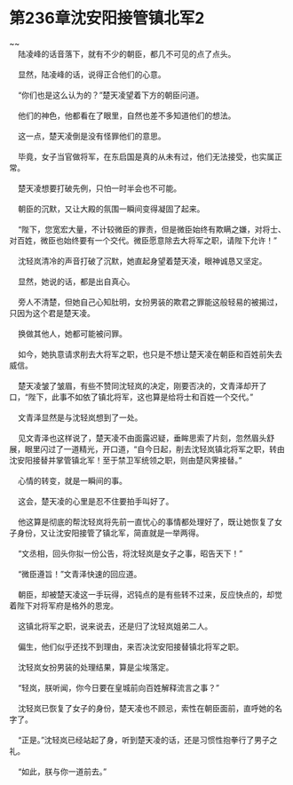# 第236章沈安阳接管镇北军2
~~<br>&nbsp;&nbsp;&nbsp;&nbsp;陆凌峰的话音落下，就有不少的朝臣，都几不可见的点了点头。<br><br>&nbsp;&nbsp;&nbsp;&nbsp;显然，陆凌峰的话，说得正合他们的心意。<br><br>&nbsp;&nbsp;&nbsp;&nbsp;“你们也是这么认为的？”楚天凌望着下方的朝臣问道。<br><br>&nbsp;&nbsp;&nbsp;&nbsp;他们的神色，他都看在了眼里，自然也差不多知道他们的想法。<br><br>&nbsp;&nbsp;&nbsp;&nbsp;这一点，楚天凌倒是没有怪罪他们的意思。<br><br>&nbsp;&nbsp;&nbsp;&nbsp;毕竟，女子当官做将军，在东启国是真的从未有过，他们无法接受，也实属正常。<br><br>&nbsp;&nbsp;&nbsp;&nbsp;楚天凌想要打破先例，只怕一时半会也不可能。<br><br>&nbsp;&nbsp;&nbsp;&nbsp;朝臣的沉默，又让大殿的氛围一瞬间变得凝固了起来。<br><br>&nbsp;&nbsp;&nbsp;&nbsp;“陛下，您宽宏大量，不计较微臣的罪责，但是微臣始终有欺瞒之嫌，对将士、对百姓，微臣也始终要有一个交代。微臣愿意除去大将军之职，请陛下允许！”<br><br>&nbsp;&nbsp;&nbsp;&nbsp;沈轻岚清冷的声音打破了沉默，她直起身望着楚天凌，眼神诚恳又坚定。<br><br>&nbsp;&nbsp;&nbsp;&nbsp;显然，她说的话，都是出自真心。<br><br>&nbsp;&nbsp;&nbsp;&nbsp;旁人不清楚，但她自己心知肚明，女扮男装的欺君之罪能这般轻易的被揭过，只因为这个君是楚天凌。<br><br>&nbsp;&nbsp;&nbsp;&nbsp;换做其他人，她都可能被问罪。<br><br>&nbsp;&nbsp;&nbsp;&nbsp;如今，她执意请求削去大将军之职，也只是不想让楚天凌在朝臣和百姓前失去威信。<br><br>&nbsp;&nbsp;&nbsp;&nbsp;楚天凌皱了皱眉，有些不赞同沈轻岚的决定，刚要否决的，文青泽却开了口，“陛下，此事不如依了镇北将军，这也算是给将士和百姓一个交代。”<br><br>&nbsp;&nbsp;&nbsp;&nbsp;文青泽显然是与沈轻岚想到了一处。<br><br>&nbsp;&nbsp;&nbsp;&nbsp;见文青泽也这样说了，楚天凌不由面露迟疑，垂眸思索了片刻，忽然眉头舒展，眼里闪过了一道精光，开口道，“自今日起，削去沈轻岚镇北将军之职，转由沈安阳接替并掌管镇北军！至于禁卫军统领之职，则由楚风霁接替。”<br><br>&nbsp;&nbsp;&nbsp;&nbsp;心情的转变，就是一瞬间的事。<br><br>&nbsp;&nbsp;&nbsp;&nbsp;这会，楚天凌的心里是忍不住要拍手叫好了。<br><br>&nbsp;&nbsp;&nbsp;&nbsp;他这算是彻底的帮沈轻岚将先前一直忧心的事情都处理好了，既让她恢复了女子身份，又让沈安阳接管了镇北军，简直就是一举两得。<br><br>&nbsp;&nbsp;&nbsp;&nbsp;“文丞相，回头你拟一份公告，将沈轻岚是女子之事，昭告天下！”<br><br>&nbsp;&nbsp;&nbsp;&nbsp;“微臣遵旨！”文青泽快速的回应道。<br><br>&nbsp;&nbsp;&nbsp;&nbsp;朝臣，却被楚天凌这一手玩得，迟钝点的是有些转不过来，反应快点的，却觉着陛下对将军府是格外的恩宠。<br><br>&nbsp;&nbsp;&nbsp;&nbsp;这镇北将军之职，说来说去，还是归了沈轻岚姐弟二人。<br><br>&nbsp;&nbsp;&nbsp;&nbsp;偏生，他们似乎还找不到理由，来否决沈安阳接替镇北将军之职。<br><br>&nbsp;&nbsp;&nbsp;&nbsp;沈轻岚女扮男装的处理结果，算是尘埃落定。<br><br>&nbsp;&nbsp;&nbsp;&nbsp;“轻岚，朕听闻，你今日要在皇城前向百姓解释流言之事？”<br><br>&nbsp;&nbsp;&nbsp;&nbsp;沈轻岚已恢复了女子的身份，楚天凌也不顾忌，索性在朝臣面前，直呼她的名字了。<br><br>&nbsp;&nbsp;&nbsp;&nbsp;“正是。”沈轻岚已经站起了身，听到楚天凌的话，还是习惯性抱拳行了男子之礼。<br><br>&nbsp;&nbsp;&nbsp;&nbsp;“如此，朕与你一道前去。”<br><br>
                    

<script>_fwqdsqadxfw()</script>
<div><script>_dfwf1dw();</script></div>
<div><script>_dfwf1agdw();</script></div>
                